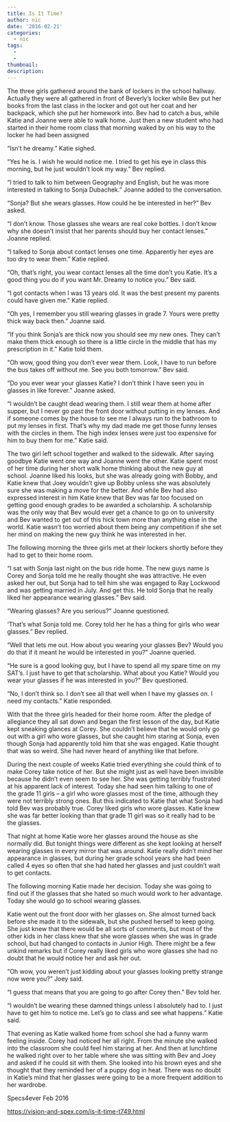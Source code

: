 ```yaml
---
title: Is It Time?
author: nic
date: '2016-02-21'
categories:
  - nic
tags:
  - 
  - 
thumbnail: 
description: 
---
```


The three girls gathered around the bank of lockers in the school hallway.  Actually they were all gathered in front of Beverly’s locker while Bev put her books from the last class in the locker and got out her coat and her backpack, which she put her homework into.  Bev had to catch a bus, while Katie and Joanne were able to walk home. Just then a new student who had started in their home room class that morning waked by on his way to the locker he had been assigned

“Isn’t he dreamy.” Katie sighed.

“Yes he is.  I wish he would notice me. I tried to get his eye in class this morning, but he just wouldn’t look my way.” Bev replied.

“I tried to talk to him between Geography and English, but he was more interested in talking to Sonja Dubachek.” Joanne added to the conversation.

“Sonja?  But she wears glasses. How could he be interested in her?” Bev asked.

“I don’t know.  Those glasses she wears are real coke bottles. I don’t know why she doesn’t insist that her parents should buy her contact lenses.” Joanne replied.

“I talked to Sonja about contact lenses one time. Apparently her eyes are too dry to wear them.” Katie replied.

“Oh, that’s right, you wear contact lenses all the time don’t you Katie.  It’s a good thing you do if you want Mr. Dreamy to notice you.” Bev said.

“I got contacts when I was 13 years old. It was the best present my parents could have given me.” Katie replied.

“Oh yes, I remember you still wearing glasses in grade 7.  Yours were pretty thick way back then.” Joanne said.

“If you think Sonja’s are thick now you should see my new ones.  They can’t make them thick enough so there is a little circle in the middle that has my prescription in it.” Katie told them.

“Oh wow, good thing you don’t ever wear them.  Look, I have to run before the bus takes off without me. See you both tomorrow.” Bev said.

“Do you ever wear your glasses Katie?  I don’t think I have seen you in glasses in like forever.” Joanne asked.

“I wouldn’t be caught dead wearing them.  I still wear them at home after supper, but I never go past the front door without putting in my lenses.  And if someone comes by the house to see me I always run to the bathroom to put my lenses in first.  That’s why my dad made me get those funny lenses with the circles in them.  The high index lenses were just too expensive for him to buy them for me.” Katie said.

The two girl left school together and walked to the sidewalk. After saying goodbye Katie went one way and Joanne went the other.  Katie spent most of her time during her short walk home thinking about the new guy at school. Joanne liked his looks, but she was already going with Bobby, and Katie knew that Joey wouldn’t give up Bobby unless she was absolutely sure she was making a move for the better.  And while Bev had also expressed interest in him Katie knew that Bev was far too focused on getting good enough grades to be awarded a scholarship. A scholarship was the only way that Bev would ever get a chance to go on to university and Bev wanted to get out of this hick town more than anything else in the world.  Katie wasn’t too worried about them being any competition if she set her mind on making the new guy think he was interested in her.

The following morning the three girls met at their lockers shortly before they had to get to their home room.

“I sat with Sonja last night on the bus ride home. The new guys name is Corey and Sonja told me he really thought she was attractive.  He even asked her out, but Sonja had to tell him she was engaged to Ray Lockwood and was getting married in July. And get this.  He told Sonja that he really liked her appearance wearing glasses.” Bev said.

“Wearing glasses? Are you serious?” Joanne questioned.

‘That’s what Sonja told me. Corey told her he has a thing for girls who wear glasses.” Bev replied.

“Well that lets me out. How about you wearing your glasses Bev? Would you do that if it meant he would be interested in you?” Joanne queried.

“He sure is a good looking guy, but I have to spend all my spare time on my SAT’s. I just have to get that scholarship. What about you Katie?  Would you wear your glasses if he was interested in you?” Bev questioned.

“No, I don’t think so.  I don’t see all that well when I have my glasses on.  I need my contacts.” Katie responded.

With that the three girls headed for their home room.  After the pledge of allegiance they all sat down and began the first lesson of the day, but Katie kept sneaking glances at Corey.  She couldn’t believe that he would only go out with a girl who wore glasses, but she caught him staring at Sonja, even though Sonja had apparently told him that she was engaged.  Katie thought that was so weird. She had never heard of anything like that before.

During the next couple of weeks Katie tried everything she could think of to make Corey take notice of her.  But she might just as well have been invisible because he didn’t even seem to see her. She was getting terribly frustrated at his apparent lack of interest.  Today she had seen him talking to one of the grade 11 girls – a girl who wore glasses most of the time, although they were not terribly strong ones.  But this indicated to Katie that what Sonja had told Bev was probably true. Corey liked girls who wore glasses.  Katie knew she was far better looking than that grade 11 girl was so it really had to be the glasses.

That night at home Katie wore her glasses around the house as she normally did. But tonight things were different as she kept looking at herself wearing glasses in every mirror that was around.  Katie really didn’t mind her appearance in glasses, but during her grade school years she had been called 4 eyes so often that she had hated her glasses and just couldn’t wait to get contacts.  

The following morning Katie made her decision. Today she was going to find out if the glasses that she hated so much would work to her advantage. Today she would go to school wearing glasses.

Katie went out the front door with her glasses on.  She almost turned back before she made it to the sidewalk, but she pushed herself to keep going.  She just knew that there would be all sorts of comments, but most of the other kids in her class knew that she wore glasses when she was in grade school, but had changed to contacts in Junior High.  There might be a few unkind remarks but if Corey really liked girls who wore glasses she had no doubt that he would notice her and ask her out.

“Oh wow, you weren’t just kidding about your glasses looking pretty strange now were you?” Joey said.

“I guess that means that you are going to go after Corey then.” Bev told her.

“I wouldn’t be wearing these damned things unless I absolutely had to. I just have to get him to notice me. Let’s go to class and see what happens.” Katie said.

That evening as Katie walked home from school she had a funny warm feeling inside.  Corey had noticed her all right.  From the minute she walked into the classroom she could feel him staring at her. And then at lunchtime he walked right over to her table where she was sitting with Bev and Joey and asked if he could sit with them. She looked into his brown eyes and she thought that they reminded her of a puppy dog in heat.  There was no doubt in Katie’s mind that her glasses were going to be a more frequent addition to her wardrobe.

Specs4ever
Feb 2016

https://vision-and-spex.com/is-it-time-t749.html
